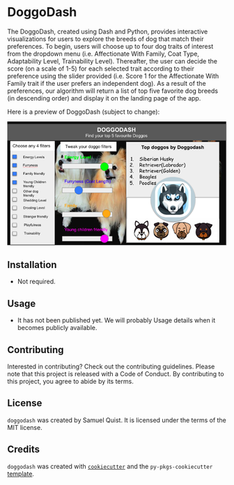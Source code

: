 # DoggoDash

The DoggoDash, created using Dash and Python, provides interactive visualizations for users to explore the breeds of dog that match their preferences. To begin, users will choose up to four dog traits of interest from the dropdown menu (i.e. Affectionate With Family, Coat Type, Adaptability Level, Trainability Level). Thereafter, the user can decide the score (on a scale of 1-5) for each selected trait according to their preference using the slider provided (i.e. Score 1 for the Affectionate With Family trait if the user prefers an independent dog). As a result of the preferences, our algorithm will return a list of top five favorite dog breeds (in descending order) and display it on the landing page of the app.

Here is a preview of DoggoDash (subject to change):

![DoggoDash Preview](docs/images/sketch.png)

## Installation

- Not required.

## Usage

- It has not been published yet.  We will probably Usage details when it becomes publicly available.

## Contributing

Interested in contributing? Check out the contributing guidelines. Please note that this project is released with a Code of Conduct. By contributing to this project, you agree to abide by its terms.

## License

`doggodash` was created by Samuel Quist. It is licensed under the terms of the MIT license.

## Credits

`doggodash` was created with [`cookiecutter`](https://cookiecutter.readthedocs.io/en/latest/) and the `py-pkgs-cookiecutter` [template](https://github.com/py-pkgs/py-pkgs-cookiecutter).
